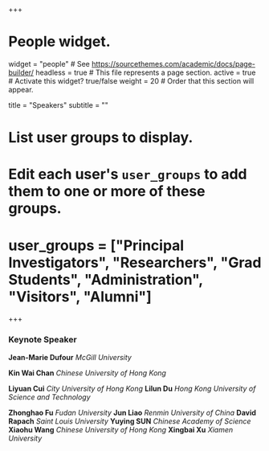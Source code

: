 +++
# People widget.
widget = "people"  # See https://sourcethemes.com/academic/docs/page-builder/
headless = true  # This file represents a page section.
active = true  # Activate this widget? true/false
weight = 20  # Order that this section will appear.

title = "Speakers"
subtitle = ""

# List user groups to display.
#   Edit each user's `user_groups` to add them to one or more of these groups.
# user_groups = ["Principal Investigators", "Researchers", "Grad Students", "Administration", "Visitors", "Alumni"]
+++
### Keynote Speaker 
**Jean-Marie Dufour** 
	*McGill University*

**Kin Wai Chan**
  *Chinese University of Hong Kong*

 **Liyuan Cui**
*City University of Hong Kong*
 **Lilun Du**
*Hong Kong University of Science and Technology*

 **Zhonghao Fu**
*Fudan University*
 **Jun Liao**
*Renmin University of China*
 **David Rapach**
*Saint Louis University*
 **Yuying SUN**
*Chinese Academy of Science*
 **Xiaohu Wang**
*Chinese University of Hong Kong*
 **Xingbai Xu**
*Xiamen University*
